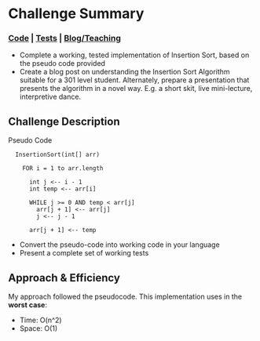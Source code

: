 # Challenge Summary
### [Code](/algorithms/src/main/java/algorithms/Sort.java) | [Tests](/algorithms/src/test/java/algorithms/SortTest.java) | [Blog/Teaching](/algorithms/blogPosts/InsertionSort.md)

* Complete a working, tested implementation of Insertion Sort, based on the pseudo code provided
* Create a blog post on understanding the Insertion Sort Algorithm suitable for a 301 level student. Alternately, prepare a presentation that presents the algorithm in a novel way. E.g. a short skit, live mini-lecture, interpretive dance.

## Challenge Description
Pseudo Code
```
  InsertionSort(int[] arr)
  
    FOR i = 1 to arr.length
    
      int j <-- i - 1
      int temp <-- arr[i]
      
      WHILE j >= 0 AND temp < arr[j]
        arr[j + 1] <-- arr[j]
        j <-- j - 1
        
      arr[j + 1] <-- temp
```
* Convert the pseudo-code into working code in your language
* Present a complete set of working tests

## Approach & Efficiency
My approach followed the pseudocode. This implementation uses in the __worst case__:
* Time: O(n^2)
* Space: O(1)
